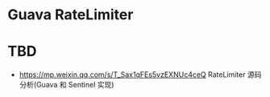 # Guava RateLimiter

# TBD

- https://mp.weixin.qq.com/s/T_Sax1qFEs5vzEXNUc4ceQ RateLimiter 源码分析(Guava 和 Sentinel 实现)
